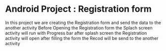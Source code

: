 # Android Project : Registration form
 In this project we are creating the Registration form and send the data to the another activity
 Before Opening the Registration form the Splach screen activity will run with Progress bar
 after splash screen the Registration activity will open 
after filling the form the Recod will be send to the another activity
